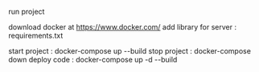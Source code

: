 run project

download docker at https://www.docker.com/
add library for server : requirements.txt

start project : docker-compose up --build
stop project  : docker-compose down
deploy code   : docker-compose up -d --build